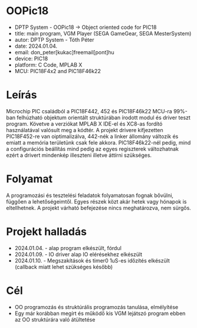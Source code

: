 # OOPic18
* DPTP System - OOPic18 -> Object oriented code for PIC18
* title:       main program, VGM Player (SEGA GameGear, SEGA MesterSystem)
* autor:       DPTP System - Tóth Péter
* date:        2024.01.04.
* email:       don_peter[kukac]freemail[pont]hu
* device:      PIC18
* platform:    C Code, MPLAB X
* MCU:         PIC18F4x2 and PIC18F46k22

# Leírás
Microchip PIC családból a PIC18F442, 452 és PIC18F46k22 MCU-ra 99%-ban felhúzható objektum orientált struktúrában írodott modul és driver teszt program. Követve a verziókat MPLAB X IDE-el és XC8-as fordító használatával valósult meg a kódtér.
A projekt drivere kifjezetten PIC18F452-re van oiptimalizálva, 442-nék a linker állomány változik és emiatt a memória területünk csak fele akkora. PIC18F46k22-nél pedig, mind a configurációs beállítás mind pedig az egyes regiszterek változhatnak ezért 
a drivert mindenkép illeszteni illetve áttírni szükséges. 

# Folyamat
A programozási és tesztelési feladatok folyamatosan fognak bővülni, függően a lehetőségeimtől. Egyes részek közt akár hetek vagy hónapok is eltellhetnek. A projekt várható befejezése nincs meghatározva, nem sürgős.

# Projekt halladás
* 2024.01.04. - alap program elkészült, fórdul
* 2024.01.09. - IO driver alap IO elérésekhez elkészült
* 2024.01.10. - Megszakítások és timer0 1uS-es időzítés elkészült (callback miatt lehet szükséges később)

# Cél
* OO programozás és struktúrális programozás tanulása, elmélyítése
* Egy már korábban megírt és működő kis VGM lejátszó program ebben az OO struktúrára való átültetése
